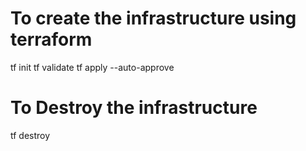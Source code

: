 # To create the infrastructure using terraform

tf init
tf validate
tf apply --auto-approve

# To Destroy the infrastructure

tf destroy


